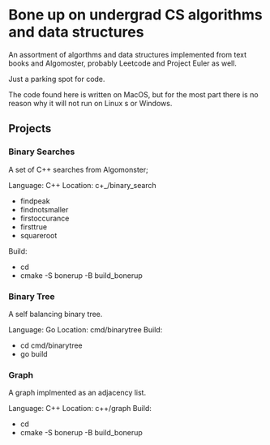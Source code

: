# Bone up on undergrad CS algorithms and data structures

An assortment of algorthms and data structures implemented from text books and Algomoster, probably Leetcode and Project Euler as well.

Just a parking spot for code.

The code found here is written on MacOS, but for the most part there is no reason why it will not run on Linux s or Windows.

## Projects

### Binary Searches
A set of C++ searches from Algomonster;

Language: C++
Location: c+_/binary_search
* findpeak
* findnotsmaller
* firstoccurance
* firsttrue
* squareroot

Build:
* cd <parent of repository>
* cmake -S bonerup -B build_bonerup

### Binary Tree
A self balancing binary tree.

Language: Go
Location: cmd/binarytree
Build:
* cd cmd/binarytree
* go build 

### Graph

A graph implmented as an adjacency list.

Language: C++
Location: c++/graph
Build:
* cd <parent of repository>
* cmake -S bonerup -B build_bonerup
